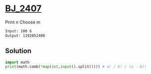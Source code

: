 # [BJ_2407](https://acmicpc.net/problem/2407)

Print n Choose m

```txt
Input: 100 6
Output: 1192052400
```

## Solution

```py
import math
print(math.comb(*map(int,input().split()))) # a! / b! / (a - b)!
```
